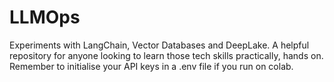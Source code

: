 # LLMOps
Experiments with LangChain, Vector Databases and DeepLake.
A helpful repository for anyone looking to learn those tech skills practically, hands on. Remember to initialise your API keys in a .env file if you run on colab.
